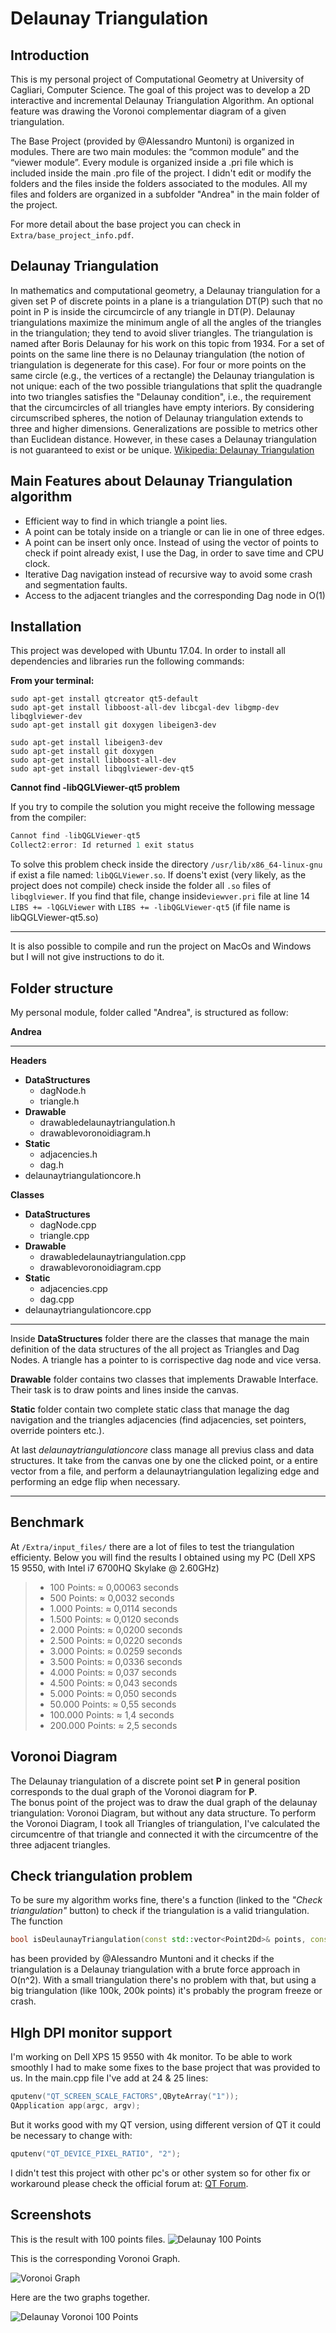 Delaunay Triangulation
===================

Introduction
-------------
This is my personal project of Computational Geometry at University of Cagliari, Computer Science.
The goal of this project was to develop a 2D interactive and incremental Delaunay Triangulation Algorithm.
An optional feature was drawing the Voronoi complementar diagram of a given triangulation.

The Base Project (provided by @Alessandro Muntoni) is organized in modules. There are two main modules: the “common module” and the “viewer module”. Every module is organized inside a .pri file which is included inside the main .pro file of the project. I didn't edit or modify the folders and the files inside the folders associated to the modules. All my files and folders are organized in a subfolder "Andrea" in the main folder of the project.

For more detail about the base project you can check in `Extra/base_project_info.pdf`.

Delaunay Triangulation
-------------
In mathematics and computational geometry, a Delaunay triangulation for a given set P of discrete points in a plane is a triangulation DT(P) such that no point in P is inside the circumcircle of any triangle in DT(P). Delaunay triangulations maximize the minimum angle of all the angles of the triangles in the triangulation; they tend to avoid sliver triangles. The triangulation is named after Boris Delaunay for his work on this topic from 1934.
For a set of points on the same line there is no Delaunay triangulation (the notion of triangulation is degenerate for this case). For four or more points on the same circle (e.g., the vertices of a rectangle) the Delaunay triangulation is not unique: each of the two possible triangulations that split the quadrangle into two triangles satisfies the "Delaunay condition", i.e., the requirement that the circumcircles of all triangles have empty interiors.
By considering circumscribed spheres, the notion of Delaunay triangulation extends to three and higher dimensions. Generalizations are possible to metrics other than Euclidean distance. However, in these cases a Delaunay triangulation is not guaranteed to exist or be unique.
[Wikipedia: Delaunay Triangulation](https://en.wikipedia.org/wiki/Delaunay_triangulation)

Main Features about Delaunay Triangulation algorithm
-------
- Efficient way to find in which triangle a point lies.
- A point can be totaly inside on a triangle or can lie in one of three edges. 
- A point can be insert only once. Instead of using the vector of points to check if point already exist, I use the Dag, in order to save time and CPU clock.
- Iterative Dag navigation instead of recursive way to avoid some crash and segmentation faults.
- Access to the adjacent triangles and the corresponding Dag node in O(1)

Installation
-------------

This project was developed with Ubuntu 17.04.  In order to install all dependencies and libraries run the following commands:

**From your terminal:**

```
sudo apt-get install qtcreator qt5-default 
sudo apt-get install libboost-all-dev libcgal-dev libgmp-dev libqglviewer-dev 
sudo apt-get install git doxygen libeigen3-dev 
    
sudo apt-get install libeigen3-dev
sudo apt-get install git doxygen
sudo apt-get install libboost-all-dev
sudo apt-get install libqglviewer-dev-qt5
```

**Cannot find -libQGLViewer-qt5 problem**

If you try to compile the solution you might receive the following message from the compiler:

```c++
Cannot find -libQGLViewer-qt5
Collect2:error: Id returned 1 exit status
```

To solve this problem check inside the directory `/usr/lib/x86_64-linux-gnu` if exist a file named: `libQGLViewer.so`. If doens't exist (very likely, as the project does not compile) check inside the folder all `.so` files of `libqglviewer`. If you find that file, change inside`viewver.pri` file at line 14 `LIBS += -lQGLViewer` with `LIBS += -libQGLViewer-qt5` (if file name is libQGLViewer-qt5.so)

------

It is also possible to compile and run the project on MacOs and Windows but I will not give instructions to do it.

Folder structure
-------------

My personal module, folder called "Andrea",  is structured as follow: 

**Andrea**
___
 **Headers**
  - **DataStructures**
    - dagNode.h
    - triangle.h
  - **Drawable**
      - drawabledelaunaytriangulation.h
      - drawablevoronoidiagram.h
  - **Static**
       - adjacencies.h
       - dag.h
- delaunaytriangulationcore.h

**Classes**
  - **DataStructures**
    - dagNode.cpp
    - triangle.cpp
  - **Drawable**
      - drawabledelaunaytriangulation.cpp
      - drawablevoronoidiagram.cpp
  - **Static**
       - adjacencies.cpp
       - dag.cpp
- delaunaytriangulationcore.cpp

___
Inside **DataStructures** folder there are the classes that manage the main definition of the data structures of the all project as Triangles and Dag Nodes. A triangle has a pointer to is corrispective dag node and vice versa.

**Drawable** folder contains two classes that implements Drawable Interface. Their task is to draw points and lines inside the canvas.

**Static** folder contain two complete static class that manage the dag navigation and the triangles adjacencies (find adjacencies, set pointers, override pointers etc.).

At last *delaunaytriangulationcore* class manage all previus class and data structures. It take from the canvas one by one the clicked point, or a entire vector from a file, and perform a delaunaytriangulation legalizing edge and performing an edge flip when necessary.

___

Benchmark
-------------
At `/Extra/input_files/` there are a lot of files to test the triangulation efficienty.
Below you will find the results I obtained using my PC (Dell XPS 15 9550, with Intel i7 6700HQ Skylake @ 2.60GHz) 

> - 100 Points:  ≈ 0,00063 seconds
> - 500 Points: ≈ 0,0032 seconds
> - 1.000 Points: ≈ 0,0114 seconds
> - 1.500 Points: ≈ 0,0120 seconds
> - 2.000 Points: ≈ 0,0200 seconds
> - 2.500 Points: ≈ 0,0220 seconds
> - 3.000 Points: ≈ 0.0259 seconds
> - 3.500 Points: ≈ 0,0336 seconds
> - 4.000 Points: ≈ 0,037 seconds
> - 4.500 Points: ≈ 0,043 seconds
> - 5.000 Points: ≈ 0,050 seconds
> - 50.000 Points: ≈ 0,55 seconds
> - 100.000 Points: ≈ 1,4 seconds
> - 200.000 Points: ≈ 2,5 seconds

Voronoi Diagram
-------------
The Delaunay triangulation of a discrete point set **P** in general position corresponds to the dual graph of the Voronoi diagram for **P**.  
The bonus point of the project was to draw the dual graph of the delaunay triangulation: Voronoi Diagram, but without any data structure. 
To perform the Voronoi Diagram, I took all Triangles of triangulation, I've calculated the circumcentre of that triangle and connected it with the circumcentre of the three adjacent triangles.

Check triangulation problem
-------------
To be sure my algorithm works fine, there's a function (linked to the *"Check triangulation"* button) to check if the triangulation is a valid triangulation.
The function 

```c++
bool isDeulaunayTriangulation(const std::vector<Point2Dd>& points, const Array2D<unsigned int>& triangles)
```


has been provided by @Alessandro Muntoni and it checks if the triangulation is a Delaunay triangulation with a brute force approach in O(n^2).  With a small triangulation there's no problem with that, but using a big triangulation (like 100k, 200k points) it's probably the program freeze or crash. 

HIgh DPI monitor support
-------------
I'm working on Dell XPS 15 9550 with 4k monitor. To be able to work smoothly I had to make some fixes to the base project that was provided to us.
In the main.cpp file I've add at 24 & 25 lines:

```c++
qputenv("QT_SCREEN_SCALE_FACTORS",QByteArray("1"));
QApplication app(argc, argv);
```

But it works good with my QT version, using different version of QT it could be necessary to change with: 

```c++
qputenv("QT_DEVICE_PIXEL_RATIO", "2");
```

I didn't test this project with other pc's or other system so for other fix or workaround please check the official forum at: [QT Forum](https://forum.qt.io/).

Screenshots
-------------
This is the result with 100 points files.
![Delaunay 100 Points](https://i.imgur.com/mUWwlLs.png)

This is the corresponding Voronoi Graph.

![Voronoi Graph](http://i.imgur.com/Cr6TyvH.png%20%22Voronoi%20100%20Points)

Here are the two graphs together.

![Delaunay Voronoi 100 Points](http://i.imgur.com/Nbpxpox.png)


